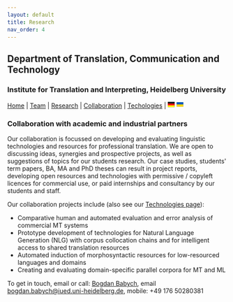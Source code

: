 ```yaml
---
layout: default
title: Research
nav_order: 4
---
```


## Department of Translation, Communication and Technology
### Institute for Translation and Interpreting, Heidelberg University

[Home](index.md) | [Team](people.md) | [Research](research.md) | [Collaboration](collaboration.md) | [Techologies](techlabs.md) | [![Image](de_l_flag.png)](de_index.html) [![Image](uk_l_flag.png)](uk_index.html)

### Collaboration with academic and industrial partners

Our collaboration is focussed on developing and evaluating linguistic technologies and resources for professional translation. We are open to discussing ideas, synergies and prospective projects, as well as suggestions of topics for our students research. Our case studies, students' term papers, BA, MA and PhD theses can result in project reports, developing open resources and technologies with permissive / copyleft licences for commercial use, or paid internships and consultancy by our students and staff.

Our collaboration projects include (also see our [Technologies page](techlabs.md)):

- Comparative human and automated evaluation and error analysis of commercial MT systems
- Prototype development of technologies for Natural Language Generation (NLG) with corpus collocation chains and for intelligent access to shared translation resources
- Automated induction of morphosyntactic resources for low-resourced languages and domains
- Creating and evaluating domain-specific parallel corpora for MT and ML

To get in touch, email or call:
[Bogdan Babych](https://bogdanbabych.github.io/), email [bogdan.babych@iued.uni-heidelberg.de](mailto:bogdan.babych@iued.uni-heidelberg.de), mobile: ‭+49 176 50280381‬

